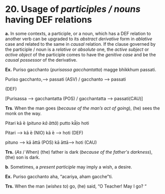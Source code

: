 # **20. Usage of** *participles / nouns* having DEF relations 
**a.** In some contexts, a participle, or a noun, which has a DEF relation to another 
verb can be upgraded to its *abstract derivative* form in *ablative* case and related to the 
same in *causal* relation. If the clause governed by the participle / noun is a *relative* or 
*absolute* one, the *active subject* or *active object* of the participle comes to have the 
*genitive case* and be the *causal possessor* of the derivative.   

 **Ex.** Puriso gacchanto (*purisassa gacchantatta*) magge bhikkhum passati. 
 
 Puriso  gacchanto,--> passati (ASV) / gacchanto  --> passati 
 
 (DEF) 
 
 [Purisassa     -->     gacchantatta (POS) / gacchantatta  --> passati(CAU)] 

**Trs**. When the man goes (*because of the man’s act of going*), (he) sees the monk 
on the way. 

Pitari kā ̄e (*pituno kā ̄attā*) putto kā̄ḷo hoti 

 Pitari -->  kā ̄e (NIO)  kā ̄e --> hoti (DEF) 
 
 pituno --> kā ̄attā (POS) kā ̄attā--> hoti (CAU) 


**Trs.**  (*As* / When) (the) father is dark (*because of the father's darkness*), (the) son 
is dark. 

**b**. Sometimes, a *present participle* may imply a wish, a desire. 

 **Ex.** Puriso gacchanto aha, “acariya, aham gacche”ti. 
 
  **Trs.** When the man (*wishes to*) go, (he) said, “O Teacher! May I go? “